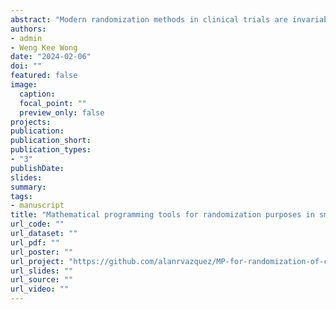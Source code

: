 ```yaml
---
abstract: "Modern randomization methods in clinical trials are invariably adaptive, meaning that the assignment of the next subject to a treatment group uses the accumulated information in the trial. Some of the recent adaptive randomization methods use mathematical programming to construct attractive clinical trials that balance the group features, such as their sizes and covariate distributions of their subjects. We review some of these methods and compare their performance with common covariate-adaptive randomization methods for small clinical trials. We introduce an energy distance measure that compares the discrepancy between the two groups using the joint distribution of the subjects' covariates. This metric is more appealing than evaluating the discrepancy between the groups using their marginal covariate distributions. Using numerical experiments, we demonstrate the advantages of the mathematical programming methods under the new measure. In the supplementary material, we provide R codes to reproduce our study results and facilitate comparisons of different randomization procedures."
authors:
- admin 
- Weng Kee Wong
date: "2024-02-06"
doi: ""
featured: false
image:
  caption:
  focal_point: ""
  preview_only: false
projects:
publication: 
publication_short: 
publication_types:
- "3"
publishDate: 
slides:
summary:
tags:
- manuscript
title: "Mathematical programming tools for randomization purposes in small two-arm clinical trials: A case study with real data"
url_code: ""
url_dataset: ""
url_pdf: ""
url_poster: ""
url_project: "https://github.com/alanrvazquez/MP-for-randomization-of-clinical-trials"
url_slides: ""
url_source: ""
url_video: ""
---
```

